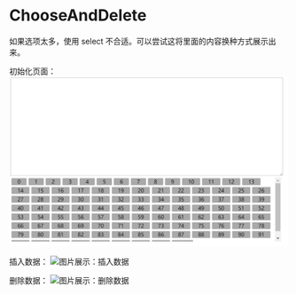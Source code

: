 # ChooseAndDelete
如果选项太多，使用 select 不合适。可以尝试这将里面的内容换种方式展示出来。

初始化页面：
![图片展示：初始化](https://github.com/ITzhaowen/ChooseAndDelete/blob/master/showImg/index.png)

插入数据：
![图片展示：插入数据](https://github.com/ITzhaowen/ChooseAndDelete/tree/master/showImg/insert.png)

删除数据：
![图片展示：删除数据](https://github.com/ITzhaowen/ChooseAndDelete/tree/master/showImg/delete.png)
